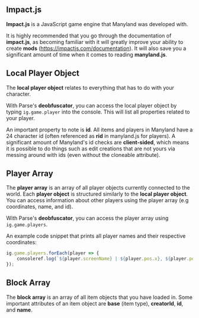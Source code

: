 ## Impact.js

**Impact.js** is a JavaScript game engine that Manyland was developed with. 

It is highly recommended that you go through the documentation of **impact.js**, as becoming familiar with it will greatly improve your ability to create **mods** (https://impactjs.com/documentation). It will also save you a significant amount of time when it comes to reading **manyland.js**.

## Local Player Object

The **local player object** relates to everything that has to do with your character. 

With Parse's **deobfuscator**, you can access the local player object by typing ```ig.game.player``` into the console. This will list all properties related to your player.

An important property to note is **id**. All items and players in Manyland have a 24 character id (often referenced as **rid** in manyland.js for players). A significant amount of Manyland's id checks are **client-sided**, which means it is possible to do things such as edit creations that are not yours via messing around with ids (even without the cloneable attribute).

## Player Array

The **player array** is an array of all player objects currently connected to the world. Each **player object** is structured similarly to the **local player object**. You can access information about other players using the player array (e.g coordinates, name, and id).

With Parse's **deobfuscator**, you can access the player array using ```ig.game.players```.

An example code snippet that prints all player names and their respective coordinates:

```js
ig.game.players.forEach(player => {
    consoleref.log(`${player.screenName} | ${player.pos.x}, ${player.pos.y}`);
});
```

## Block Array

The **block array** is an array of all item objects that you have loaded in. Some important attributes of an item object are **base** (item type), **creatorId**, **id**, and **name**.